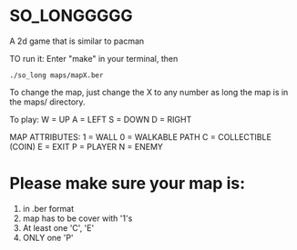 # SO_LONGGGGG
A 2d game that is similar to pacman

TO run it:
Enter "make" in your terminal, then
```
./so_long maps/mapX.ber
```
To change the map, just change the X to any number as long the map is in the maps/ directory.

To play:
W = UP
A = LEFT
S = DOWN
D = RIGHT

MAP ATTRIBUTES:
1 = WALL
0 = WALKABLE PATH
C = COLLECTIBLE (COIN)
E = EXIT
P = PLAYER
N = ENEMY

# Please make sure your map is:
1. in .ber format
2. map has to be cover with '1's
3. At least one 'C', 'E'
4. ONLY one 'P'
